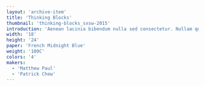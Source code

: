 ```yaml
---
layout: 'archive-item'
title: 'Thinking Blocks'
thumbnail: 'thinking-blocks_sxsw-2015'
introduction: 'Aenean lacinia bibendum nulla sed consectetur. Nullam quis risus eget urna mollis ornare vel eu leo. Nullam quis risus eget urna mollis ornare vel eu leo. Aenean eu leo quam. Pellentesque ornare sem lacinia quam venenatis vestibulum. Sollicitudin Condimentum Porta Inceptos.'
width: '18'
height: '24'
paper: 'French Midnight Blue'
weight: '100C'
colors: '4'
makers:
  - 'Matthew Paul'
  - 'Patrick Chew'
---
```

